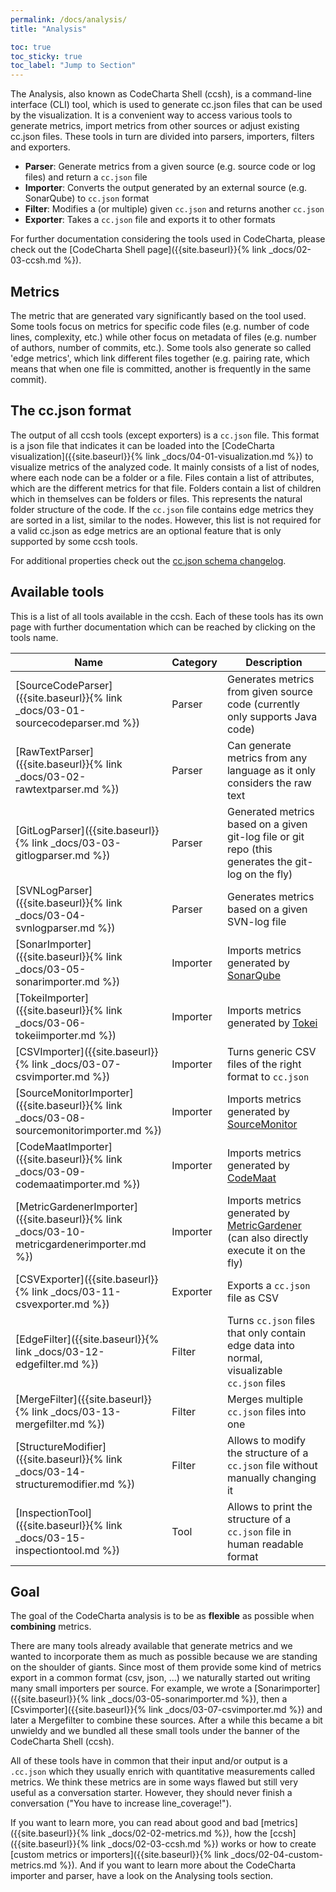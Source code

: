 ```yaml
---
permalink: /docs/analysis/
title: "Analysis"

toc: true
toc_sticky: true
toc_label: "Jump to Section"
---
```


The Analysis, also known as CodeCharta Shell (ccsh), is a command-line interface (CLI) tool, which is used to generate cc.json files that can be used by the visualization. It is a convenient way to access various tools to generate metrics, import metrics from other sources or adjust existing cc.json files. These tools in turn are divided into parsers, importers, filters and exporters.

- **Parser**: Generate metrics from a given source (e.g. source code or log files) and return a `cc.json` file
- **Importer**: Converts the output generated by an external source (e.g. SonarQube) to `cc.json` format
- **Filter**: Modifies a (or multiple) given `cc.json` and returns another `cc.json`
- **Exporter**: Takes a `cc.json` file and exports it to other formats

For further documentation considering the tools used in CodeCharta, please check out the [CodeCharta Shell page]({{site.baseurl}}{% link _docs/02-03-ccsh.md %}).

## Metrics

The metric that are generated vary significantly based on the tool used. Some tools focus on metrics for specific code files (e.g. number of code lines, complexity, etc.) while other focus on metadata of files (e.g. number of authors, number of commits, etc.). Some tools also generate so called 'edge metrics', which link different files together (e.g. pairing rate, which means that when one file is committed, another is frequently in the same commit).

## The cc.json format

The output of all ccsh tools (except exporters) is a `cc.json` file. This format is a json file that indicates it can be loaded into the [CodeCharta visualization]({{site.baseurl}}{% link _docs/04-01-visualization.md %}) to visualize metrics of the analyzed code. It mainly consists of a list of nodes, where each node can be a folder or a file. Files contain a list of attributes, which are the different metrics for that file. Folders contain a list of children which in themselves can be folders or files. This represents the natural folder structure of the code. If the `cc.json` file contains edge metrics they are sorted in a list, similar to the nodes. However, this list is not required for a valid cc.json as edge metrics are an optional feature that is only supported by some ccsh tools.

For additional properties check out the [cc.json schema changelog](https://github.com/MaibornWolff/codecharta/blob/main/CC_JSON_SCHEMA_CHANGELOG.md).

## Available tools

This is a list of all tools available in the ccsh. Each of these tools has its own page with further documentation which can be reached by clicking on the tools name.

| Name                                                                                       | Category | Description                                                                                                                              |
|--------------------------------------------------------------------------------------------|----------|------------------------------------------------------------------------------------------------------------------------------------------|
| [SourceCodeParser]({{site.baseurl}}{% link _docs/03-01-sourcecodeparser.md %})             | Parser   | Generates metrics from given source code (currently only supports Java code)                                                             |
| [RawTextParser]({{site.baseurl}}{% link _docs/03-02-rawtextparser.md %})                   | Parser   | Can generate metrics from any language as it only considers the raw text                                                                 |
| [GitLogParser]({{site.baseurl}}{% link _docs/03-03-gitlogparser.md %})                     | Parser   | Generated metrics based on a given git-log file or git repo (this generates the git-log on the fly)                                      |
| [SVNLogParser]({{site.baseurl}}{% link _docs/03-04-svnlogparser.md %})                     | Parser   | Generates metrics based on a given SVN-log file                                                                                          |
| [SonarImporter]({{site.baseurl}}{% link _docs/03-05-sonarimporter.md %})                   | Importer | Imports metrics generated by [SonarQube](https://www.sonarsource.com/products/sonarqube/)                                                |
| [TokeiImporter]({{site.baseurl}}{% link _docs/03-06-tokeiimporter.md %})                   | Importer | Imports metrics generated by [Tokei](https://github.com/XAMPPRocky/tokei)                                                                |
| [CSVImporter]({{site.baseurl}}{% link _docs/03-07-csvimporter.md %})                       | Importer | Turns generic CSV files of the right format to `cc.json`                                                                                 |
| [SourceMonitorImporter]({{site.baseurl}}{% link _docs/03-08-sourcemonitorimporter.md %})   | Importer | Imports metrics generated by [SourceMonitor](https://www.derpaul.net/SourceMonitor/)                                                     |
| [CodeMaatImporter]({{site.baseurl}}{% link _docs/03-09-codemaatimporter.md %})             | Importer | Imports metrics generated by [CodeMaat](https://github.com/adamtornhill/code-maat)                                                       |
| [MetricGardenerImporter]({{site.baseurl}}{% link _docs/03-10-metricgardenerimporter.md %}) | Importer | Imports metrics generated by [MetricGardener](https://github.com/MaibornWolff/metric-gardener) (can also directly execute it on the fly) |
| [CSVExporter]({{site.baseurl}}{% link _docs/03-11-csvexporter.md %})                       | Exporter | Exports a `cc.json` file as CSV                                                                                                          |
| [EdgeFilter]({{site.baseurl}}{% link _docs/03-12-edgefilter.md %})                         | Filter   | Turns `cc.json` files that only contain edge data into normal, visualizable `cc.json` files                                              |
| [MergeFilter]({{site.baseurl}}{% link _docs/03-13-mergefilter.md %})                       | Filter   | Merges multiple `cc.json` files into one                                                                                                 |
| [StructureModifier]({{site.baseurl}}{% link _docs/03-14-structuremodifier.md %})           | Filter   | Allows to modify the structure of a `cc.json` file without manually changing it                                                          |
| [InspectionTool]({{site.baseurl}}{% link _docs/03-15-inspectiontool.md %})                 | Tool     | Allows to print the structure of a `cc.json` file in human readable format                                                               |

## Goal

The goal of the CodeCharta analysis is to be as **flexible** as possible when **combining** metrics.

There are many tools already available that generate metrics and we wanted to incorporate them as much as possible because we are standing on the shoulder of giants. Since most of them provide some kind of metrics export in a common format (csv, json, ...) we naturally started out writing many small importers per source. For example, we wrote a [Sonarimporter]({{site.baseurl}}{% link _docs/03-05-sonarimporter.md %}), then a [Csvimporter]({{site.baseurl}}{% link _docs/03-07-csvimporter.md %}) and later a Mergefilter to combine these sources. After a while this became a bit unwieldy and we bundled all these small tools under the banner of the CodeCharta Shell (ccsh).

All of these tools have in common that their input and/or output is a `.cc.json` which they usually enrich with quantitative measurements called metrics. We think these metrics are in some ways flawed but still very useful as a conversation starter. However, they should never finish a conversation ("You have to increase line_coverage!").

If you want to learn more, you can read about good and bad [metrics]({{site.baseurl}}{% link _docs/02-02-metrics.md %}), how the [ccsh]({{site.baseurl}}{% link _docs/02-03-ccsh.md %}) works or how to create [custom metrics or importers]({{site.baseurl}}{% link _docs/02-04-custom-metrics.md %}). And if you want to learn more about the CodeCharta importer and parser, have a look on the Analysing tools section.
